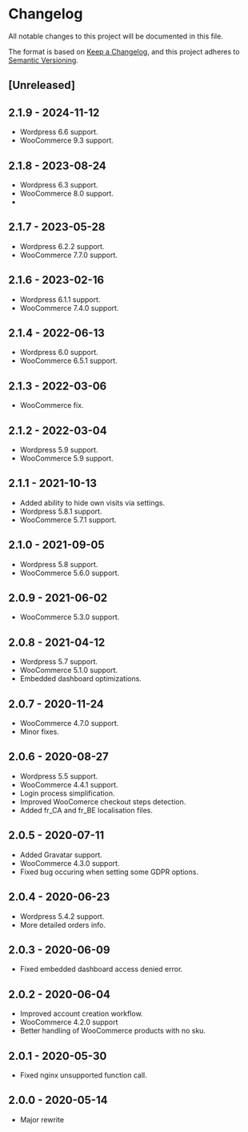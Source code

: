 # Changelog

All notable changes to this project will be documented in this file.

The format is based on [Keep a Changelog](https://keepachangelog.com/en/1.0.0/),
and this project adheres to [Semantic Versioning](https://semver.org/spec/v2.0.0.html).

## [Unreleased]

## 2.1.9 - 2024-11-12

- Wordpress 6.6 support.
- WooCommerce 9.3 support.

## 2.1.8 - 2023-08-24

- Wordpress 6.3 support.
- WooCommerce 8.0 support.
- 
## 2.1.7 - 2023-05-28

- Wordpress 6.2.2 support.
- WooCommerce 7.7.0 support.

## 2.1.6 - 2023-02-16

- Wordpress 6.1.1 support.
- WooCommerce 7.4.0 support.

## 2.1.4 - 2022-06-13

- Wordpress 6.0 support.
- WooCommerce 6.5.1 support.


## 2.1.3 - 2022-03-06

- WooCommerce fix.

## 2.1.2 - 2022-03-04

- Wordpress 5.9 support.
- WooCommerce 5.9 support.

## 2.1.1 - 2021-10-13

- Added ability to hide own visits via settings.
- Wordpress 5.8.1 support.
- WooCommerce 5.7.1 support.

## 2.1.0 - 2021-09-05

- Wordpress 5.8 support.
- WooCommerce 5.6.0 support.

## 2.0.9 - 2021-06-02

- WooCommerce 5.3.0 support.

## 2.0.8 - 2021-04-12

- Wordpress 5.7 support.
- WooCommerce 5.1.0 support.
- Embedded dashboard optimizations.

## 2.0.7 - 2020-11-24

- WooCommerce 4.7.0 support.
- Minor fixes.

## 2.0.6 - 2020-08-27

- Wordpress 5.5 support.
- WooCommerce 4.4.1 support.
- Login process simplification. 
- Improved WooComerce checkout steps detection. 
- Added fr_CA and fr_BE localisation files.

## 2.0.5 - 2020-07-11

- Added Gravatar support.
- WooCommerce 4.3.0 support.
- Fixed bug occuring when setting some GDPR options.


## 2.0.4 - 2020-06-23

- Wordpress 5.4.2 support.
- More detailed orders info.


## 2.0.3 - 2020-06-09

- Fixed embedded dashboard access denied error.

## 2.0.2 - 2020-06-04

- Improved account creation workflow.
- WooCommerce 4.2.0 support
- Better handling of WooCommerce products with no sku.

## 2.0.1 - 2020-05-30

- Fixed nginx unsupported function call.

## 2.0.0 - 2020-05-14

- Major rewrite